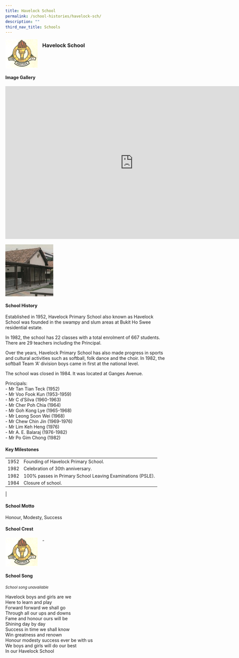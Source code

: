 ```yaml
---
title: Havelock School
permalink: /school-histories/havelock-sch/
description: ""
third_nav_title: Schools
---
```

<img align="left" style="width:20%;margin-right:15px;" src="/images/havelocksch1.png">

### **Havelock School**

<br clear="left">

#### **Image Gallery**
<iframe src="https://docs.google.com/presentation/d/e/2PACX-1vQVXIJyHitpcpGpBj7odVHbNWKOMdMVIf28hK1UbwrvfGZzBfg5gWNONDmYyeEG1U4OHQBx8RXi0VFb/embed?start=false&amp;loop=true&amp;delayms=5000" frameborder="0" width="800" height="479" allowfullscreen="true"></iframe>

<p><a href="/images/havelocksch2.jpg">  
<img align="left" style="width:30%;margin-right:15px;" src="/images/havelocksch2.jpg">
</a></p>

<br clear="left">

#### **School History**
Established in 1952, Havelock Primary School also known as Havelock School was founded in the swampy and slum areas at Bukit Ho Swee residential estate.

In 1982, the school has 22 classes with a total enrolment of 667 students. There are 29 teachers including the Principal.

Over the years, Havelock Primary School has also made progress in sports and cultural activities such as softball, folk dance and the choir. In 1982, the softball Team ‘A’ division boys came in first at the national level.

The school was closed in 1984. It was located at Ganges Avenue.

Principals:<br>
\- Mr Tan Tian Teck (1952)<br>
\- Mr Voo Fook Kun (1953-1959)<br>
\- Mr C d’Silva (1960-1963)<br>
\- Mr Cher Poh Chia (1964)<br>
\- Mr Goh Kong Lye (1965-1968)<br>
\- Mr Leong Soon Wei (1968)<br>
\- Mr Chew Chin Jin (1969-1976)<br>
\- Mr Lim Keh Heng (1976)<br>
\- Mr A. E. Balaraj (1976-1982)<br>
\- Mr Po Gim Chong (1982)

#### **Key Milestones**

|  |  |
|:---:|---|
| 1952 | Founding of Havelock Primary School. |
| 1982 | Celebration of 30th anniversary. |
| 1982 | 100% passes in Primary School Leaving Examinations (PSLE). |
| 1984 | Closure of school. |
|

#### **School Motto**
Honour, Modesty, Success

#### **School Crest**
<img align="left" style="width:20%;margin-right:15px;" src="/images/havelocksch1.png">

\-

<br clear="left">

#### **School Song**
<small>*School song unavailable*</small>

Havelock boys and girls are we<br>
Here to learn and play<br>
Forward forward we shall go<br>
Through all our ups and downs<br>
Fame and honour ours will be<br>
Shining day by day<br>
Success in time we shall know<br>
Win greatness and renown<br>
Honour modesty success ever be with us<br>
We boys and girls will do our best<br>
In our Havelock School